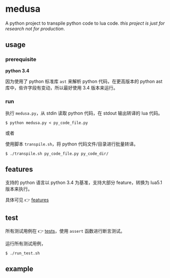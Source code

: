# medusa

A python project to transpile python code to lua code. *this project is just for research not for production*.

## usage

### prerequisite

**python 3.4**

因为使用了 python 标准库 `ast` 来解析 python 代码，在更高版本的 python ast 库中，些许字段有变动，所以最好使用 3.4 版本来运行。

### run

执行 `medusa.py`，从 stdin 读取 python 代码，在 stdout 输出转译的 lua 代码。

```
$ python medusa.py < py_code_file.py
```

或者

使用脚本 `transpile.sh`，将 python 代码文件/目录进行批量转译。

```
$ ./transpile.sh py_code_file.py py_code_dir/
```

## features

支持的 python 语言以 python 3.4 为基准，支持大部分 feature，转换为 lua5.1 版本来执行。

具体可见 :point_right: [features](./doc/features.md)

## test

所有测试用例在 :point_right: [tests](./tests/)，使用 `assert` 函数进行断言测试。

运行所有测试用例，

```
$ ./run_test.sh
```

## example

